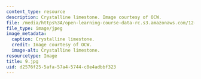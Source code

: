 ```yaml
---
content_type: resource
description: Crystalline limestone. Image courtesy of OCW.
file: /media/https%3A/open-learning-course-data-rc.s3.amazonaws.com/12-110-sedimentary-geology-fall-2004/d2576f255afa57a45744c8e4adbbf323_9.jpg
file_type: image/jpeg
image_metadata:
  caption: Crystalline limestone.
  credit: Image courtesy of OCW.
  image-alt: Crystalline limestone.
resourcetype: Image
title: 9.jpg
uid: d2576f25-5afa-57a4-5744-c8e4adbbf323
---
```

